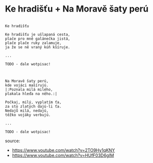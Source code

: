 
# Ke hradišťu + Na Moravě šaty perú

```

```


```
Ke hradišťu

Ke hradišťu je ušlapaná cesta,
plače pro mně galánečka jistá,
plače plače ruky zalamuje,
ja že se ně vraný kúň kšíruje.

...

TODO - dale wotpisac!



Na Moravě šaty perú, 
kde vojáci mašírujú.
|:Poznala milá milého, 
plakala hleďa na něho.:|

Počkaj, milý, vyplatím ťa,
za sto zlatých dajú-li ťa.
Nedajů milá, nedajú,
těžko vojáky verbujú.

...

TODO - dale wotpisac!

```




source:
* https://www.youtube.com/watch?v=2TO9Hy1qKNY
* https://www.youtube.com/watch?v=HUfF03D6gIM
